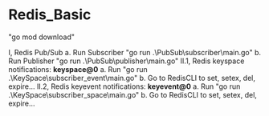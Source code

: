 # Redis_Basic

"go mod download"

I, Redis Pub/Sub
a. Run Subscriber  "go run .\PubSub\subscriber\main.go"
b. Run Publisher "go run .\PubSub\publisher\main.go"
II.1, Redis keyspace notifications: __keyspace@0__
a. Run "go run .\KeySpace\subscriber_event\main.go"
b. Go to RedisCLI to set, setex, del, expire...
II.2, Redis keyevent notifications: __keyevent@0__
a. Run "go run .\KeySpace\subscriber_space\main.go"
b. Go to RedisCLI to set, setex, del, expire...
